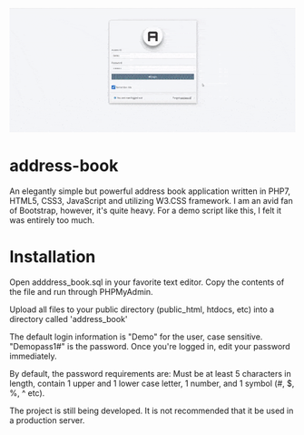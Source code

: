 ![Image of Project](address_book.gif)

# address-book
An elegantly simple but powerful address book application written in PHP7, HTML5, CSS3, JavaScript and utilizing W3.CSS framework. I am an avid fan of Bootstrap, however, it's quite heavy. For a demo script like this, I felt it was entirely too much.

# Installation
Open adddress_book.sql in your favorite text editor. Copy the contents of the file and run through PHPMyAdmin.

Upload all files to your public directory (public_html, htdocs, etc) into a directory called 'address_book'

The default login information is "Demo" for the user, case sensitive. "Demopass1#" is the password. Once you're logged in, edit your password immediately.

By default, the password requirements are: Must be at least 5 characters in length, contain 1 upper and 1 lower case letter, 1 number, and 1 symbol (#, $, %, ^ etc).

The project is still being developed. It is not recommended that it be used in a production server.
